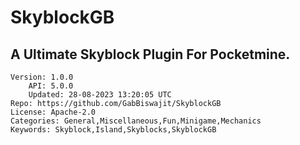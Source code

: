 # SkyblockGB
## A Ultimate Skyblock Plugin For Pocketmine.
```properties
Version: 1.0.0
    API: 5.0.0
    Updated: 28-08-2023 13:20:05 UTC
Repo: https://github.com/GabBiswajit/SkyblockGB
License: Apache-2.0
Categories: General,Miscellaneous,Fun,Minigame,Mechanics
Keywords: Skyblock,Island,Skyblocks,SkyblockGB
```